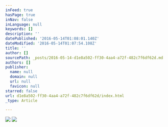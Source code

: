 ```yaml
---
inFeed: true
hasPage: true
inNav: false
inLanguage: null
keywords: []
description: ''
datePublished: '2016-05-14T01:08:01.140Z'
dateModified: '2016-05-14T01:07:54.108Z'
title: ''
author: []
sourcePath: _posts/2016-05-14-d1e8a502-ff30-4aa4-a72f-482c7f6df62d.md
authors: []
publisher:
  name: null
  domain: null
  url: null
  favicon: null
starred: false
url: d1e8a502-ff30-4aa4-a72f-482c7f6df62d/index.html
_type: Article

---
```

![](https://the-grid-user-content.s3-us-west-2.amazonaws.com/4c4720c3-f886-45ea-ab0b-6d153b0a63e3.jpg)
![](https://the-grid-user-content.s3-us-west-2.amazonaws.com/12c82595-af48-4f19-ac76-50c7b77935e5.jpg)